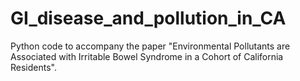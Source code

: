 # GI_disease_and_pollution_in_CA
Python code to accompany the paper "Environmental Pollutants are Associated with Irritable Bowel Syndrome in a Cohort of California Residents".
